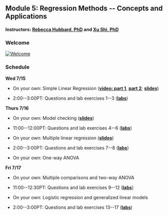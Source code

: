 ## Module 5: Regression Methods -- Concepts and Applications 
#### Instructors: [Rebecca Hubbard, PhD](https://www.med.upenn.edu/ehr-stats) and [Xu Shi, PhD](https://www.xuritashi.com)

### Welcome
[![Welcome](https://i.ytimg.com/vi/Q4tfbR9jbsg/mqdefault.jpg)](https://www.youtube.com/embed/Q4tfbR9jbsg)

### Schedule

**Wed 7/15**

* On your own: Simple Linear Regression (**[video: part 1](https://www.youtube.com/embed/wEK9nDqf5lE)**, **[part 2](https://www.youtube.com/embed/yrJLAc3JwNo)**; **[slides](/slides/1_SimpleLinearRegression.pdf)**)

* 2:00--3:00PT: Questions and lab exercises 1--3  (**[labs](/slides/2020_SISG_5_Labs.pdf)**)


**Thurs 7/16**

* On your own: Model checking (**[slides](/slides/2_ModelChecking.pdf)**)

* 11:00--12:00PT: Questions and lab exercises 4--6  (**[labs](/slides/2020_SISG_5_Labs.pdf)**)

* On your own: Multiple linear regression (**[slides](/slides/3_MultipleLinearRegression.pdf)**)

* 2:00--3:00PT: Questions and lab exercises 7--8  (**[labs](/slides/2020_SISG_5_Labs.pdf)**)

* On your own: One-way ANOVA

**Fri 7/17**

* On your own: Multiple comparisons and two-way ANOVA

* 11:00--12:30PT: Questions and lab exercises 9--12  (**[labs](/slides/2020_SISG_5_Labs.pdf)**)

* On your own: Logistic regression and generalized linear models

* 2:00--3:00PT: Questions and lab exercises 13--17  (**[labs](/slides/2020_SISG_5_Labs.pdf)**)



